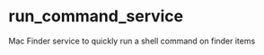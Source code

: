 run_command_service
===================

Mac Finder service to quickly run a shell command on finder items
